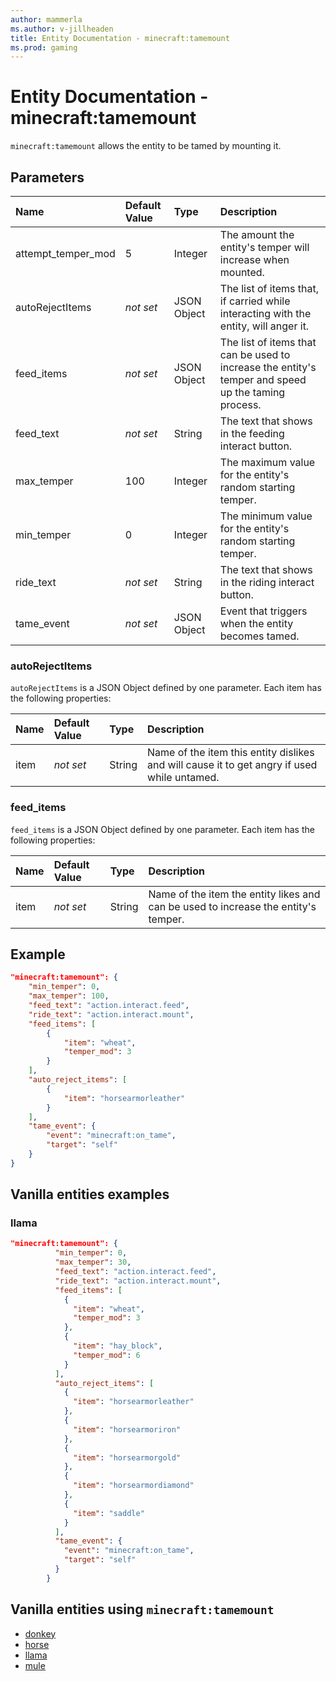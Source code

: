 ```yaml
---
author: mammerla
ms.author: v-jillheaden
title: Entity Documentation - minecraft:tamemount
ms.prod: gaming
---
```


# Entity Documentation - minecraft:tamemount

`minecraft:tamemount` allows the entity to be tamed by mounting it.

## Parameters

|Name |Default Value  |Type  |Description  |
|:----------|:----------|:----------|:----------|
| attempt_temper_mod| 5| Integer| The amount the entity's temper will increase when mounted. |
| autoRejectItems| *not set*| JSON Object| The list of items that, if carried while interacting with the entity, will anger it.|
| feed_items| *not set*| JSON Object| The list of items that can be used to increase the entity's temper and speed up the taming process.|
| feed_text| *not set*| String| The text that shows in the feeding interact button. |
| max_temper| 100| Integer| The maximum value for the entity's random starting temper. |
| min_temper| 0| Integer| The minimum value for the entity's random starting temper. |
| ride_text| *not set*| String| The text that shows in the riding interact button. |
| tame_event| *not set*| JSON Object | Event that triggers when the entity becomes tamed. |

### autoRejectItems

`autoRejectItems` is a JSON Object defined by one parameter. Each item has the following properties:

| Name| Default Value| Type| Description |
|:-----------|:-----------|:-----------|:-----------|
| item| *not set*| String| Name of the item this entity dislikes and will cause it to get angry if used while untamed. |

### feed_items

`feed_items` is a JSON Object defined by one parameter. Each item has the following properties:

| Name| Default Value| Type| Description |
|:-----------|:-----------|:-----------|:-----------|
| item| *not set*| String| Name of the item the entity likes and can be used to increase the entity's temper. |

## Example

```json
"minecraft:tamemount": {
    "min_temper": 0,
    "max_temper": 100,
    "feed_text": "action.interact.feed",
    "ride_text": "action.interact.mount",
    "feed_items": [
        {
            "item": "wheat",
            "temper_mod": 3
        }
    ],
    "auto_reject_items": [
        {
            "item": "horsearmorleather"
        }
    ],
    "tame_event": {
        "event": "minecraft:on_tame",
        "target": "self"
    }
}
```

## Vanilla entities examples

### llama

```json
"minecraft:tamemount": {
          "min_temper": 0,
          "max_temper": 30,
          "feed_text": "action.interact.feed",
          "ride_text": "action.interact.mount",
          "feed_items": [
            {
              "item": "wheat",
              "temper_mod": 3
            },
            {
              "item": "hay_block",
              "temper_mod": 6
            }
          ],
          "auto_reject_items": [
            {
              "item": "horsearmorleather"
            },
            {
              "item": "horsearmoriron"
            },
            {
              "item": "horsearmorgold"
            },
            {
              "item": "horsearmordiamond"
            },
            {
              "item": "saddle"
            }
          ],
          "tame_event": {
            "event": "minecraft:on_tame",
            "target": "self"
          }
        }
```

## Vanilla entities using `minecraft:tamemount`

- [donkey](../../../../Source/VanillaBehaviorPack_Snippets/entities/donkey.md)
- [horse](../../../../Source/VanillaBehaviorPack_Snippets/entities/horse.md)
- [llama](../../../../Source/VanillaBehaviorPack_Snippets/entities/llama.md)
- [mule](../../../../Source/VanillaBehaviorPack_Snippets/entities/mule.md)
